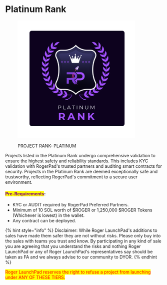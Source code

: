 # Platinum Rank



<figure><img src="../../../.gitbook/assets/4 (1).png" alt="" width="375"><figcaption><p>PROJECT RANK: PLATINUM</p></figcaption></figure>

Projects listed in the Platinum Rank undergo comprehensive validation to ensure the highest safety and reliability standards. This includes KYC validation with RogerPad's trusted partners and auditing smart contracts for security. Projects in the Platinum Rank are deemed exceptionally safe and trustworthy, reflecting RogerPad's commitment to a secure user environment.

#### <mark style="color:purple;">**Pre-Requirements**</mark>**:**

* KYC or AUDIT required by RogerPad Preferred Partners.
* Minimum of 10 SOL worth of $ROGER or 1,250,000 $ROGER Tokens (Whichever is lowest) in the wallet.
* Any contract can be deployed.

{% hint style="info" %}
Disclaimer: While Roger LaunchPad's additions to sales have made them safer they are not without risks. Please only buy into the sales with teams you trust and know. By participating in any kind of sale you are agreeing that you understand the risks and nothing Roger LaunchPad or any of Roger LaunchPad's representatives say should be taken as FA and we always advise to our community to DYOR.
{% endhint %}

<mark style="color:red;">Roger LaunchPad reserves the right to refuse a project from launching under ANY OF THESE TIERS.</mark>
